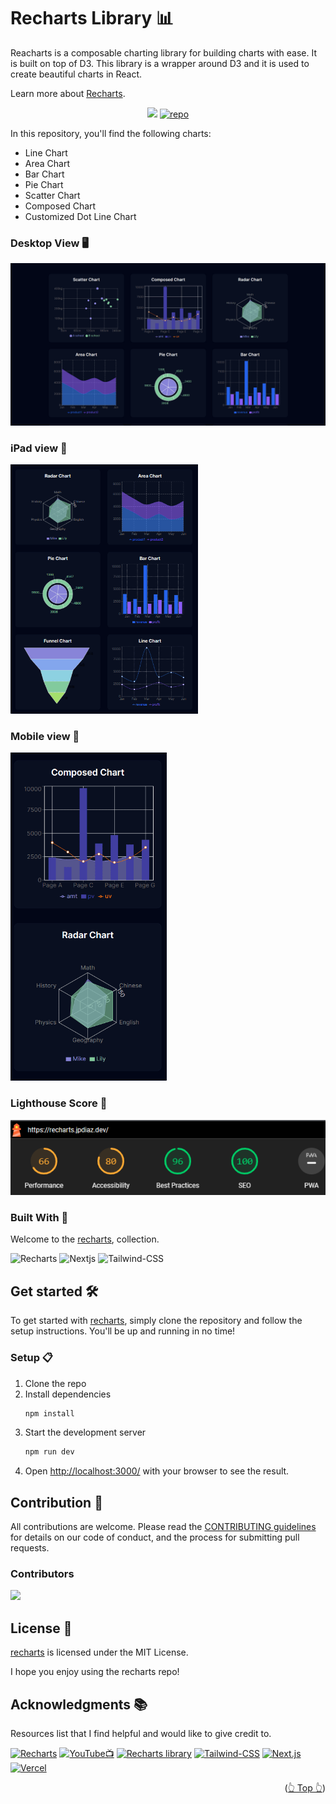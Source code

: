 <div id="top"></div>

# Recharts Library 📊

Reacharts is a composable charting library for building charts with ease. It is built on top of D3. This library is a wrapper around D3 and it is used to create beautiful charts in React.

Learn more about [Recharts](http://recharts.org/en-US/).

<div align="center">

[![](https://img.shields.io/badge/View%20Demo-000?style=for-the-badge&logo=Google-Chrome&logoColor=white)](https://recharts.jpdiaz.dev/)
[![repo](https://img.shields.io/badge/View%20Code-000?style=for-the-badge&logo=GitHub&logoColor=white)](https://stackblitz.com/github.com/JuanPabloDiaz/recharts)

</div>

In this repository, you'll find the following charts:

- Line Chart
- Area Chart
- Bar Chart
- Pie Chart
- Scatter Chart
- Composed Chart
- Customized Dot Line Chart

### Desktop View 🖥️

<img src="./src/assets/images/desktop.png" width="" />

### iPad view 📱

<img src="./src/assets/images/ipad.png" width="300" />

### Mobile view 📱

<img src="./src/assets/images/phone.png" width="250" />

### Lighthouse Score 🚀

<img src="./src/assets/images/lighthouse.png" />

### Built With 🔑

Welcome to the [recharts](https://recharts.jpdiaz.dev), collection.

![Recharts](https://img.shields.io/badge/Recharts-61DAFB.svg?style=for-the-badge&logo=Recharts&logoColor=black)
![Nextjs](https://img.shields.io/badge/Next.js-000?style=for-the-badge&logo=Next.js&logoColor=white)
![Tailwind-CSS](https://img.shields.io/badge/Tailwind%20CSS-06B6D4.svg?style=for-the-badge&logo=Tailwind-CSS&logoColor=white)

## Get started 🛠️

To get started with [recharts](https://recharts.jpdiaz.dev), simply clone the repository and follow the setup instructions. You'll be up and running in no time!

### Setup 📋

1. Clone the repo
2. Install dependencies
   ```sh
   npm install
   ```
3. Start the development server
   ```sh
   npm run dev
   ```
4. Open [http://localhost:3000/](http://localhost:3000/) with your browser to see the result.

## Contribution 🤝

All contributions are welcome. Please read the [CONTRIBUTING guidelines](CONTRIBUTING.md) for details on our code of conduct, and the process for submitting pull requests.

### Contributors

<a href="https://github.com/JuanPabloDiaz/recharts/graphs/contributors"><img src="https://contrib.rocks/image?repo=JuanPabloDiaz/recharts" /></a><!-- Made with [contrib.rocks](https://contrib.rocks). -->

## License 📜

[recharts](https://recharts.jpdiaz.dev) is licensed under the MIT License.

I hope you enjoy using the recharts repo!

<!-- ACKNOWLEDGMENTS -->

## Acknowledgments 📚

Resources list that I find helpful and would like to give credit to.

[![Recharts](https://img.shields.io/badge/Recharts-61DAFB.svg?style=for-the-badge&logo=Recharts&logoColor=black)](http://recharts.org/en-US/)
[![YouTube📺](https://img.shields.io/badge/YouTube-FF0000.svg?style=for-the-badge&logo=YouTube&logoColor=white)](https://www.youtube.com/watch?v=Fu_YFp-9xoQ)
[![Recharts library](https://img.shields.io/badge/Recharts%20library-000?style=for-the-badge&logo=GitHub&logoColor=white)](https://github.com/CodeSnaps/recharts-library)
[![Tailwind-CSS](https://img.shields.io/badge/Tailwind%20CSS-06B6D4.svg?style=for-the-badge&logo=Tailwind-CSS&logoColor=white)](https://tailwindcss.com/)
[![Next.js](https://img.shields.io/badge/Next.js-000?style=for-the-badge&logo=Next.js&logoColor=white)](https://nextjs.org/)
[![Vercel](https://img.shields.io/badge/Vercel-000?style=for-the-badge&logo=Vercel&logoColor=white)](https://vercel.com/)

<p align="right">(<a href="#top">👆 Top 👆</a>)</p>
